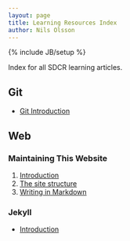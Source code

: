 ```yaml
---
layout: page
title: Learning Resources Index
author: Nils Olsson
---
```

{% include JB/setup %}

Index for all SDCR learning articles.

## Git

- [Git Introduction](git/git-intro.html)

## Web

### Maintaining This Website
1. [Introduction](web/site/intro.html)
2. [The site structure](web/site/structure.html)
3. [Writing in Markdown](web/site/writing-in-markdown.html)

### Jekyll
- [Introduction](web/jekyll/jekyll-intro.html)
